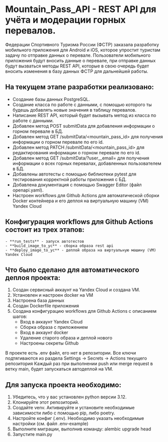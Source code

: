 # **﻿Mountain_Pass_API** - REST API для учёта и модерации горных перевалов.

Федерации Спортивного Туризма России (ФСТР) заказала разработку мобильного приложения для Android и iOS, которое упростит туристам задачу по отправке данных о перевале.
Пользователи мобильного приложения будут вносить данные о перевале, при отправке данных будут вызваться методы REST API, которые в свою очередь будет вносить изменения в базу данных ФСТР для дальнейшей работы.


## На текущем этапе разработки реализовано:
- Создание базы данных PostgreSQL.
- Создание класса по работе с данными, с помощью которого ты будешь добавлять новые значения в таблицу перевалов.
- Написание REST API, который будет вызывать метод из класса по работе с данными.
- Добавлен метод POST submitData для добавления информации о горном перевале в БД.
- Добавлен метод GET /submitData/<mountain_pass_id> для получения информации о горном перевале по его id.
- Добавлен метод PATCH /submitData/<mountain_pass_id> для редактирования информации о горном перевале по его id.
- Добавлен метод GET /submitData/?user__email=<email> для получения информации о всех горных перевалах, добавленных пользователем <email> в БД.
- Добавлены автотесты с помощью библиотеки pytest для тестирования корректной работы приложения с БД.
- Добавлена документация с помощью Swagger Editor (файл openapi.yaml).
- Настроен workflows для Github Actions для автоматической сборки Docker контейнера и его деплоя на виртуальную машину (VM) Yandex Cloud


## Конфигурация workflows для Github Actions состоит из трех этапов:
    - **run_tests** - запуск автотестов
    - **build_image_to_yc** - сборка образа rest api
    - **deploy_image_to_yc** - деплой образа на виртуальную машину (VM) Yandex Cloud


## Что было сделано для автоматического деплоя проекта:

1. Создан сервисный аккаунт на Yandex Cloud и создана VM.
2. Установлен и настроен docker на VM
3. Настроена база данных
4. Создан Dockerfile приложения
5. Создана конфигурацию workflows для Github Actions с описанием шагов:
    - Вход в аккаунт Yandex Cloud
    - Сборка образа с приложением
    - Вход в аккаунт docker
    - Удаление старого образа и деплой нового
    - Настроены секреты Github

В проекте есть .env файл, его нет в репозитории. Все ключи подтягиваются из раздела Settings -> Secrets -> Actions текущего репозитория
Каждый раз при выполнении push или merge request в ветку main, будет запускаться автодеплой на VM.

## Для запуска проекта необходимо:
1. Убедитесь, что у вас установлен python версии 3.12.
2. Клонируйте этот репозиторий.
3. Создайте venv. Активируйте и установите необходимые зависимости либо с помощью pip, либо poetry.
4. Настройте конфиг (.env). Необходимо указать необходимые настройки (см. файл .env-example)
5. Выполните миграции, выполнив команду: alembic upgrade head
6. Запустите main.py
